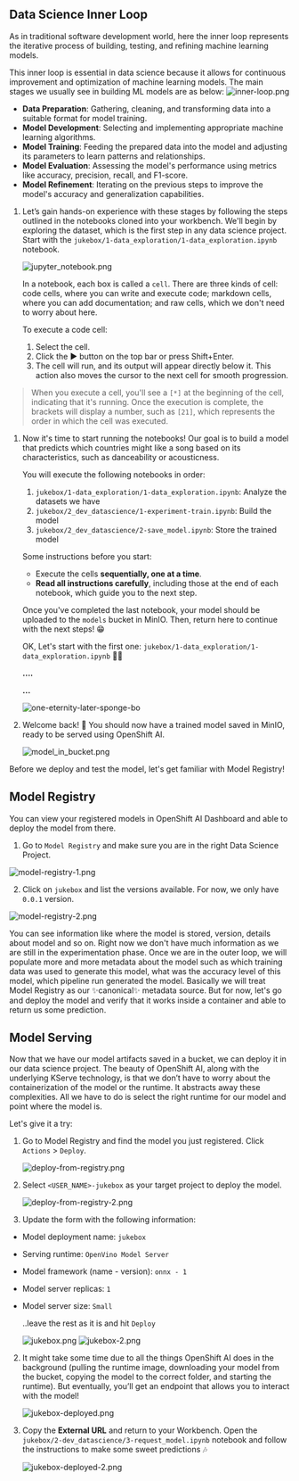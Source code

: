 ## Data Science Inner Loop

As in traditional software development world, here the inner loop represents the iterative process of building, testing, and refining machine learning models.

This inner loop is essential in data science because it allows for continuous improvement and optimization of machine learning models. The main stages we usually see in building ML models are as below:
![inner-loop.png](./images/inner-loop.png)

- **Data Preparation**: Gathering, cleaning, and transforming data into a suitable format for model training.
- **Model Development**: Selecting and implementing appropriate machine learning algorithms.
- **Model Training**: Feeding the prepared data into the model and adjusting its parameters to learn patterns and relationships.
- **Model Evaluation**: Assessing the model's performance using metrics like accuracy, precision, recall, and F1-score.
- **Model Refinement**: Iterating on the previous steps to improve the model's accuracy and generalization capabilities.

1. Let’s gain hands-on experience with these stages by following the steps outlined in the notebooks cloned into your workbench. We'll begin by exploring the dataset, which is the first step in any data science project. Start with the `jukebox/1-data_exploration/1-data_exploration.ipynb` notebook.

    ![jupyter_notebook.png](./images/jupyter_notebook.png)

    In a notebook, each box is called a `cell`. There are three kinds of cell: code cells, where you can write and execute code; markdown cells, where you can add documentation; and raw cells, which we don't need to worry about here. 

    To execute a code cell:

    1. Select the cell.
    2. Click the ▶️ button on the top bar or press Shift+Enter.
    3. The cell will run, and its output will appear directly below it. This action also moves the cursor to the next cell for smooth progression.

> When you execute a cell, you'll see a `[*]` at the beginning of the cell, indicating that it's running. Once the execution is complete, the brackets will display a number, such as `[21]`, which represents the order in which the cell was executed.

1. Now it's time to start running the notebooks! Our goal is to build a model that predicts which countries might like a song based on its characteristics, such as danceability or acousticness.

    You will execute the following notebooks in order:

    1. `jukebox/1-data_exploration/1-data_exploration.ipynb`: Analyze the datasets we have 
    2. `jukebox/2_dev_datascience/1-experiment-train.ipynb`: Build the model  
    3. `jukebox/2_dev_datascience/2-save_model.ipynb`: Store the trained model   

    Some instructions before you start:
    - Execute the cells **sequentially, one at a time**.  
    - **Read all instructions carefully**, including those at the end of each notebook, which guide you to the next step.  

    Once you've completed the last notebook, your model should be uploaded to the `models` bucket in MinIO. Then, return here to continue with the next steps! 😁 

    OK, Let's start with the first one: `jukebox/1-data_exploration/1-data_exploration.ipynb` 🏃💨

    **....**

    **...**

    ![one-eternity-later-sponge-bo](./images/one-eternity-later-sponge-bob.png)

2. Welcome back! 👋 You should now have a trained model saved in MinIO, ready to be served using OpenShift AI.

    ![model_in_bucket.png](./images/model_in_bucket.png)


Before we deploy and test the model, let's get familiar with Model Registry!

## Model Registry
You can view your registered models in OpenShift AI Dashboard and able to deploy the model from there. 

1. Go to `Model Registry` and make sure you are in the right Data Science Project.

![model-registry-1.png](./images/model-registry-1.png)

2. Click on `jukebox` and list the versions available. For now, we only have `0.0.1` version.

![model-registry-2.png](./images/model-registry-2.png)

You can see information like where the model is stored, version, details about model and so on. Right now we don't have much information as we are still in the experimentation phase. Once we are in the outer loop, we will populate more and more metadata about the model such as which training data was used to generate this model, what was the accuracy level of this model, which pipeline run generated the model. Basically we will treat Model Registry as our ✨canonical✨ metadata source. But for now, let's go and deploy the model and verify that it works inside a container and able to return us some prediction.

## Model Serving

Now that we have our model artifacts saved in a bucket, we can deploy it in our data science project. The beauty of OpenShift AI, along with the underlying KServe technology, is that we don’t have to worry about the containerization of the model or the runtime. It abstracts away these complexities. All we have to do is select the right runtime for our model and point where the model is.

Let's give it a try:

1. Go to Model Registry and find the model you just registered. Click `Actions` > `Deploy`.
   
    ![deploy-from-registry.png](./images/deploy-from-registry.png)


2. Select `<USER_NAME>-jukebox` as your target project to deploy the model.

    ![deploy-from-registry-2.png](./images/deploy-from-registry-2.png)

3. Update the form with the following information:

- Model deployment name: `jukebox`
- Serving runtime: `OpenVino Model Server`
- Model framework (name - version): `onnx - 1`
- Model server replicas: `1`
- Model server size: `Small`

    ..leave the rest as it is and hit `Deploy`

    ![jukebox.png](./images/jukebox.png)
    ![jukebox-2.png](./images/jukebox-2.png)

2. It might take some time due to all the things OpenShift AI does in the background (pulling the runtime image, downloading your model from the bucket, copying the model to the correct folder, and starting the runtime). But eventually, you’ll get an endpoint that allows you to interact with the model!

    ![jukebox-deployed.png](./images/jukebox-deployed.png)

2. Copy the **External URL** and return to your Workbench. Open the `jukebox/2-dev_datascience/3-request_model.ipynb` notebook and follow the instructions to make some sweet predictions 🎶

    ![jukebox-deployed-2.png](./images/jukebox-deployed-2.png)
